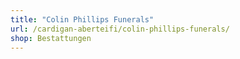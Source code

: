 ```yaml
---
title: "Colin Phillips Funerals"
url: /cardigan-aberteifi/colin-phillips-funerals/
shop: Bestattungen
---
```

